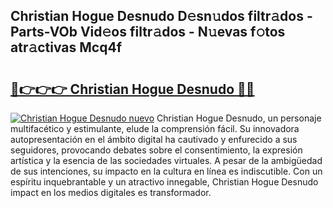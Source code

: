 ## Christian Hogue Desnudo D𝚎sn𝚞dos filtr𝚊dos - Parts-VOb Vid𝚎os filtr𝚊dos - N𝚞evas f𝚘tos atr𝚊ctivas Mcq4f

# <h2><a href="http://mb4qs5.tromn.icu/?c=Christian+Hogue+Desnudo">🔗👉👉👉 Christian Hogue Desnudo 🔗🔗</a></h2>

[![Christian Hogue Desnudo nuevo](https://i.imgur.com/pEAQMta.gif)](http://mb4qs5.tromn.icu/?c=Christian+Hogue+Desnudo)
Christian Hogue Desnudo, un personaje multifacético y estimulante, elude la comprensión fácil. Su innovadora autopresentación en el ámbito digital ha cautivado y enfurecido a sus seguidores, provocando debates sobre el consentimiento, la expresión artística y la esencia de las sociedades virtuales. A pesar de la ambigüedad de sus intenciones, su impacto en la cultura en línea es indiscutible. Con un espíritu inquebrantable y un atractivo innegable, Christian Hogue Desnudo impact en los medios digitales es transformador.
